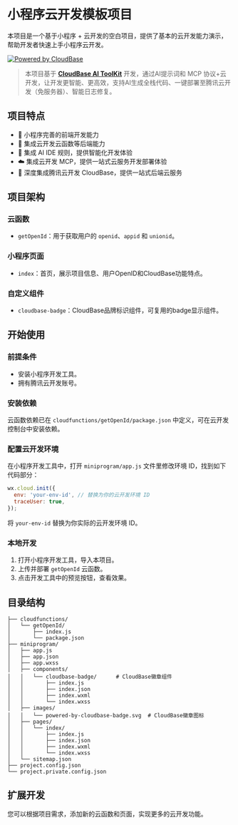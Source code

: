 # 小程序云开发模板项目

本项目是一个基于小程序 + 云开发的空白项目，提供了基本的云开发能力演示，帮助开发者快速上手小程序云开发。

[![Powered by CloudBase](https://7463-tcb-advanced-a656fc-1257967285.tcb.qcloud.la/mcp/powered-by-cloudbase-badge.svg)](https://github.com/TencentCloudBase/CloudBase-AI-ToolKit)  

> 本项目基于 [**CloudBase AI ToolKit**](https://github.com/TencentCloudBase/CloudBase-AI-ToolKit) 开发，通过AI提示词和 MCP 协议+云开发，让开发更智能、更高效，支持AI生成全栈代码、一键部署至腾讯云开发（免服务器）、智能日志修复。

## 项目特点

- 📄 小程序完善的前端开发能力
- 🚀 集成云开发云函数等后端能力
- 🤖 集成 AI IDE 规则，提供智能化开发体验
- ☁️ 集成云开发 MCP，提供一站式云服务开发部署体验
- 🎁 深度集成腾讯云开发 CloudBase，提供一站式后端云服务

## 项目架构

### 云函数
- `getOpenId`：用于获取用户的 `openid`、`appid` 和 `unionid`。

### 小程序页面
- `index`：首页，展示项目信息、用户OpenID和CloudBase功能特点。

### 自定义组件
- `cloudbase-badge`：CloudBase品牌标识组件，可复用的badge显示组件。

## 开始使用

### 前提条件
- 安装小程序开发工具。
- 拥有腾讯云开发账号。

### 安装依赖
云函数依赖已在 `cloudfunctions/getOpenId/package.json` 中定义，可在云开发控制台中安装依赖。

### 配置云开发环境
在小程序开发工具中，打开 `miniprogram/app.js` 文件里修改环境 ID，找到如下代码部分：
```javascript
wx.cloud.init({
  env: 'your-env-id', // 替换为你的云开发环境 ID  
  traceUser: true,
});
```
将 `your-env-id` 替换为你实际的云开发环境 ID。

### 本地开发
1. 打开小程序开发工具，导入本项目。
2. 上传并部署 `getOpenId` 云函数。
3. 点击开发工具中的预览按钮，查看效果。

## 目录结构
```
├── cloudfunctions/
│   └── getOpenId/
│       ├── index.js
│       └── package.json
├── miniprogram/
│   ├── app.js
│   ├── app.json
│   ├── app.wxss
│   ├── components/
│   │   └── cloudbase-badge/      # CloudBase徽章组件
│   │       ├── index.js
│   │       ├── index.json
│   │       ├── index.wxml
│   │       └── index.wxss
│   ├── images/
│   │   └── powered-by-cloudbase-badge.svg  # CloudBase徽章图标
│   ├── pages/
│   │   └── index/
│   │       ├── index.js
│   │       ├── index.json
│   │       ├── index.wxml
│   │       └── index.wxss
│   └── sitemap.json
├── project.config.json
└── project.private.config.json
```

## 扩展开发
您可以根据项目需求，添加新的云函数和页面，实现更多的云开发功能。